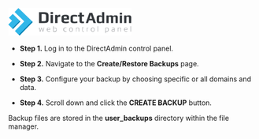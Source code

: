 <img src="/kb-images/directadmin/directadmin-logo.png" alt="DirectAdmin Logo" width="250"/>

* **Step 1.** Log in to the DirectAdmin control panel.

* **Step 2.** Navigate to the **Create/Restore Backups** page.

* **Step 3.** Configure your backup by choosing specific or all domains and data.

* **Step 4.** Scroll down and click the **CREATE BACKUP** button.

Backup files are stored in the **user_backups** directory within the file manager.

